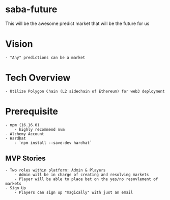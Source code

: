 # saba-future
This will be the awesome predict market that will be the future for us

# Vision
    - "Any" predictions can be a market

# Tech Overview
    - Utilize Polygon Chain (L2 sidechain of Ethereum) for web3 deployment

# Prerequisite
    - npm (16.16.0)
        - highly recommend nvm
    - Alchemy Account
    - Hardhat
        - `npm install --save-dev hardhat`


## MVP Stories
    - Two roles within platform: Admin & Players
        - Admin will be in charge of creating and resolving markets
        - Player will be able to place bet on the yes/no resovlement of markets
    - Sign Up
        - Players can sign up "magically" with just an email